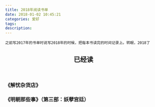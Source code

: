 ```yaml
---
title: 2018年阅读书单
date: 2018-01-02 10:45:21
categories: 爱好
tags:
description:
---
```

  
`之前写2017年的书单时说写2018年的时候，把每本书读完的时间记录上。转眼，2018了`

<article>
    <header style="text-align:center;"><h1>已经读</h1></header>
    <h3><attr title="东野圭吾 著   李盈春 译 2018年1月25号">《解忧杂货店》</attr></h3>
    <h3><attr title="当年明月 著 2018年1月20号">《明朝那些事》（第三部：妖孽宫廷）</attr></h3>
</article>